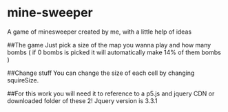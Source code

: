 # mine-sweeper
A game of minesweeper created by me, with a little help of ideas

##The game
Just pick a size of the map you wanna play and how many bombs ( if 0 bombs is picked it will automatically make 14% of them bombs )

##Change stuff
You can change the size of each cell by changing squireSize.

##For this work
you will need it to reference to a p5.js and jquery CDN or downloaded folder of these 2!
Jquery version is 3.3.1
